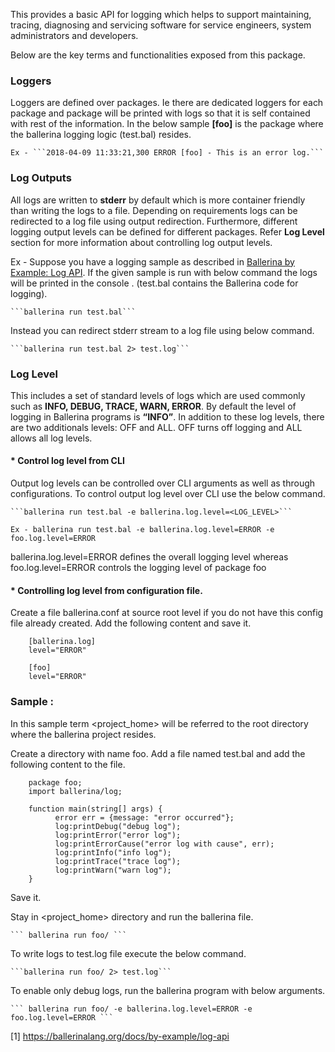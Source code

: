 
This provides a basic API for logging which helps to support maintaining,  tracing, diagnosing and servicing software for service engineers, system administrators and developers. 

Below are the key terms and functionalities exposed from this package.

### Loggers 

Loggers are defined over packages. Ie there are dedicated loggers for each package and package will be printed with logs so that it is self contained with rest of the information.  In the below sample **[foo]** is the package where the ballerina logging logic (test.bal) resides.

    Ex - ```2018-04-09 11:33:21,300 ERROR [foo] - This is an error log.```


### Log Outputs 

All logs are written to **stderr** by default which is more container friendly than writing the logs to a file. Depending on requirements logs can be redirected to a log file using output redirection. Furthermore, different logging output levels can be defined for different packages. Refer **Log Level** section for more information about controlling log output levels.

Ex - Suppose you have a logging sample as described in [Ballerina by Example: Log API](https://ballerinalang.org/docs/by-example/log-api). If the given sample is run with below command the logs will be printed in the console . (test.bal contains   the Ballerina code for logging).

	```ballerina run test.bal```

Instead you can redirect stderr stream to a log file using below command. 

	```ballerina run test.bal 2> test.log```


### Log Level

 This includes a set of standard levels of logs which are used commonly such as **INFO, DEBUG, TRACE, WARN, ERROR**. By default the level of logging in Ballerina programs is **“INFO”**. In addition to these log levels, there are two additionals levels: OFF and ALL. OFF turns off logging and ALL allows all log levels. 


#### * Control log level from CLI

Output log levels can be controlled over CLI arguments as well as through configurations. To control output log level over CLI use the below command.

	```ballerina run test.bal -e ballerina.log.level=<LOG_LEVEL>```

	Ex - ballerina run test.bal -e ballerina.log.level=ERROR -e foo.log.level=ERROR

ballerina.log.level=ERROR defines the overall logging level whereas foo.log.level=ERROR controls the logging level of package foo

#### * Controlling log level from configuration file. 

Create a file ballerina.conf at source root level if you do not have this config file already created. Add the following content and save it.
```
	[ballerina.log]
	level="ERROR"

	[foo]
	level="ERROR"
```

### Sample : 

In this sample term <project_home> will be referred to the root directory where the ballerina project resides.

Create a directory with name foo.
Add a file named test.bal and add the following content to the file.
```
	package foo;
	import ballerina/log;

	function main(string[] args) {
    	  error err = {message: "error occurred"};
    	  log:printDebug("debug log");
    	  log:printError("error log");
    	  log:printErrorCause("error log with cause", err);
    	  log:printInfo("info log");
    	  log:printTrace("trace log");
    	  log:printWarn("warn log");		
	}
```
  Save it.

Stay in <project_home> directory and run the ballerina file.
  
	``` ballerina run foo/ ```

To write logs to test.log file execute the below command.

	```ballerina run foo/ 2> test.log```

To enable only debug logs, run the ballerina program with below arguments.
  
  	``` ballerina run foo/ -e ballerina.log.level=ERROR -e foo.log.level=ERROR ```

		
[1] https://ballerinalang.org/docs/by-example/log-api
